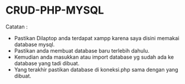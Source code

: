 # CRUD-PHP-MYSQL 
Catatan :
+ Pastikan Dilaptop anda terdapat xampp
karena saya disini memakai database mysql.
+ Pastikan anda membuat database baru terlebih dahulu.
+ Kemudian anda masukkan atau import database yg sudah ada 
ke database yang tadi dibuat.
+ Yang terakhir pastikan database di koneksi.php 
sama dengan yang dibuat.
